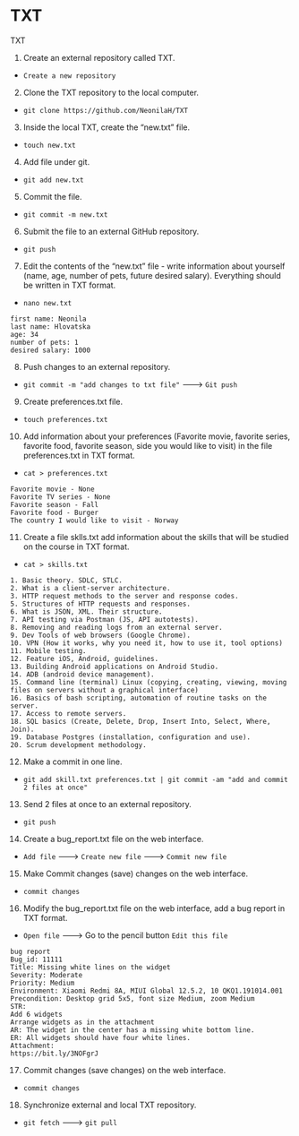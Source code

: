 # TXT

TXT
 1. Create an external repository called TXT.
- `Create a new repository`
 2. Clone the TXT repository to the local computer.
- `git clone https://github.com/NeonilaH/TXT`
 3. Inside the local TXT, create the “new.txt” file.
- `touch new.txt`
 4. Add file under git.
- `git add new.txt`
 5. Commit the file.
- `git commit -m new.txt`
 6. Submit the file to an external GitHub repository.
- `git push`
 7. Edit the contents of the “new.txt” file - write information about yourself (name, age, number of pets, future desired salary). Everything should be written in TXT format.
- `nano new.txt`
```
first name: Neonila
last name: Hlovatska
age: 34
number of pets: 1
desired salary: 1000
```
 8. Push changes to an external repository.
- `git commit -m "add changes to txt file"`
---> `Git push`
 9. Create preferences.txt file.
- `touch preferences.txt`
 10. Add information about your preferences (Favorite movie, favorite series, favorite food, favorite season, side you would like to visit) in the file preferences.txt in TXT format.
 
- `cat > preferences.txt`
```
Favorite movie - None
Favorite TV series - None
Favorite season - Fall
Favorite food - Burger
The country I would like to visit - Norway
```
 11. Create a file sklls.txt add information about the skills that will be studied on the course in TXT format.
- `cat > skills.txt`
```
1. Basic theory. SDLC, STLC.
2. What is a client-server architecture.
3. HTTP request methods to the server and response codes.
5. Structures of HTTP requests and responses.
6. What is JSON, XML. Their structure.
7. API testing via Postman (JS, API autotests).
8. Removing and reading logs from an external server.
9. Dev Tools of web browsers (Google Chrome).
10. VPN (How it works, why you need it, how to use it, tool options)
11. Mobile testing.
12. Feature iOS, Android, guidelines.
13. Building Android applications on Android Studio.
14. ADB (android device management).
15. Command line (terminal) Linux (copying, creating, viewing, moving files on servers without a graphical interface)
16. Basics of bash scripting, automation of routine tasks on the server.
17. Access to remote servers.
18. SQL basics (Create, Delete, Drop, Insert Into, Select, Where, Join).
19. Database Postgres (installation, configuration and use).
20. Scrum development methodology.
```
 12. Make a commit in one line.
- `git add skill.txt preferences.txt | git commit -am "add and commit 2 files at once"`
 13. Send 2 files at once to an external repository.
- `git push`
 14. Create a bug_report.txt file on the web interface.
- `Add file`
---> `Create new file`
---> `Commit new file`
 15. Make Commit changes (save) changes on the web interface.
- `commit changes`
 16. Modify the bug_report.txt file on the web interface, add a bug report in TXT format.
- `Open file`
---> Go to the pencil button `Edit this file`
```
bug report
Bug_id: 11111
Title: Missing white lines on the widget
Severity: Moderate
Priority: Medium
Environment: Xiaomi Redmi 8A, MIUI Global 12.5.2, 10 QKQ1.191014.001
Precondition: Desktop grid 5x5, font size Medium, zoom Medium
STR:
Add 6 widgets
Arrange widgets as in the attachment
AR: The widget in the center has a missing white bottom line.
ER: All widgets should have four white lines.
Attachment:
https://bit.ly/3NOFgrJ
```
 17. Commit changes (save changes) on the web interface.
- `commit changes`
 18. Synchronize external and local TXT repository.
- `git fetch`
---> `git pull`
